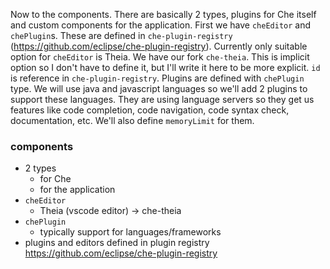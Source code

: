 Now to the components. There are basically 2 types, plugins for Che itself and custom components for the application.
First we have `cheEditor` and `chePlugin`s. These are defined in `che-plugin-registry` (https://github.com/eclipse/che-plugin-registry).
Currently only suitable option for `cheEditor` is Theia. We have our fork `che-theia`. This is implicit option so I don't have to define it, but I'll write it here to be more explicit. `id` is reference in `che-plugin-registry`.
Plugins are defined with `chePlugin` type. We will use java and javascript languages so we'll add 2 plugins to support these languages. They are using language servers so they get us features like code completion, code navigation, code syntax check, documentation, etc. We'll also define `memoryLimit` for them.


### components
  - 2 types
    - for Che
    - for the application
  - `cheEditor`
    - Theia (vscode editor) -> che-theia
  - `chePlugin`
    - typically support for languages/frameworks
  - plugins and editors defined in plugin registry https://github.com/eclipse/che-plugin-registry
